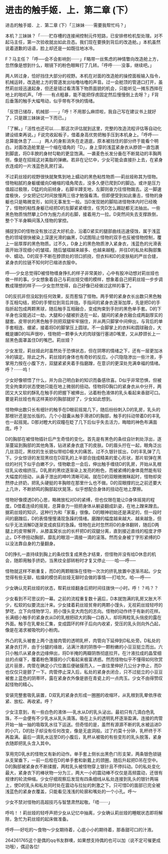 # 进击的触手姬．上．第二章  (下）

进击的触手姬．上．第二章 (下）「三妹妹⋯⋯需要我帮忙吗？」

本机？三妹妹？「⋯⋯贮存槽的连接闸控制元件短路，已安排修检机型处理。对不起马主任，第一次验收就出如此丑态。我们现在要换到背后的改造舱。」本机虽然说着道歉的话语，脸上却还是一如既往地冰冷。

F？马主任？「呼──会不会影响到⋯⋯」F略带一丝焦虑的神情瞥向改造舱上方，忽然像是想到什么，眼镜下的粉色眼眸打了几转。「呼呼⋯⋯没事，继续吧。」

两人转过身，恰好挡住大部分的视野。本机在对面的改造舱的操控面板输入指令，机械运转，改造舱上方的管道发出咕噜咕噜的声音。过一会舱顶的管道口打开，虽然莉丝娅迅速起身，但还是错过看清落下物质面貌的机会，只能听见一摊东西摔在地上的啪叽声。「呼⋯⋯有点粗暴，能不能把俘虏固定然后慢慢倒上去呀？」F背后垂落的触手大幅甩动，似乎带有不快的情绪。

「反馈已储存，机械部⋯⋯」「呼！不用那么麻烦啦，我自己写在建议书上就好了，只是跟三妹妹说一下而已。」

「了解。」「活性也还可以……那这次评估就到这里，完整的改造流程评估等自动化建设结束再说。」F说完收起板子，借着身高优势把触手压到本机身上。「呼呼──总算能休息了……」
两人的身影消失在走道底，原本被挡住的部分终于能看个明白。对面改造舱里是一个缩在墙角的「D」，身上穿的浅蓝紧身衣从脖颈一直包裹到脚底，将D丰腴的身材勾勒的更显饱满。一袭麦色长发分垂在不断晃动的丰胸两侧，像是在招摇这对美脂的弹嫩。若非在记忆中，少女可能会直接扑上去，在紧身衣连成的一片浅蓝色乳房打滚。

不过莉丝娅的视野很快就聚焦到地上蠕动的黑色粘性物质──莉丝娅称其为怪物。怪物粘腻的身躯缓缓向D蜷缩的墙角爬去，没多久便已爬到D的脚边。或许是压力值超过极限，D猛的向前倾身，右脚半蹲支地，左脚则奋力往怪物踹去。这一脚速度极快，少女把记忆时间放慢两三倍才勉强看清。但即便受到如此重击，怪物的身躯也只是略微变形，如同无事发生一般。当D发现她的脚陷进怪物体内时已经晚了，怪物的粘性身躯已经把D的左脚紧紧缠住，任凭D怎么踢跶都无法抽出。一些黑色物质悄然攀上D作为施力点的右脚，接着用力一拉。D突然间失去支撑跌倒，整个下半身瞬间落入怪物的掌控。

捕捉到D的怪物没有放过这大好机会，沿着D紧实的腿部曲线迅速侵蚀，属于浅蓝色的领域很快被染上深邃光滑的幽黑，D试图阻止怪物的双手也反被怪物控制，覆上一层厚厚的黑色物质。过不久，D身上的黑色物质渗入紧身衣，浅蓝色的光滑表面开始浮现细小的皱褶，随后皱褶越来越多、也越来越粗，并往D的私处和胸部集中、蠕动。D的双手不断在脖颈处的领口抓挠，但衣料和D的皮肤粘的严丝合缝，紧身衣的拉链不知何时已缩进衣服中。

呼──少女总觉得D被怪物缠身挣扎的样子非常美妙，心中有股冲动想对莉丝娅也做一样的事。少女想象着自己与莉丝娅交缠的模样，想象着自己把莉丝娅一步步调教成理想的样子──少女忽然觉得，自己好像已经做过这样的事了。

D的反抗非但没起到任何效果，反而惹恼了怪物。两手臂的紧身衣长出数只黑色触手互相勾结，把D的手臂拉到背后并拢。手指间的紧身衣逐渐加厚，先是把D的手指折起包成两颗黑球，随后触手互相融合，变成拘束到手肘的黑色单手套。D的下半身也没能逃过一劫，大腿和小腿被折迭在一起，腿间的紧身衣融合成两副厚实的腿套。皮带状的黑色触手则把双腿牢牢捆住，并从两只脚掌中间伸出，与背后的单手套相连、绷紧，接着将D的脚掌压上圆球。不一会脚掌上的衣料和圆球融合，大概是嫌D的叫声很吵，怪物把一颗拳头大的肉球强行塞进D嘴里，又从脖颈长上一层黑色面罩盖住D的嘴巴。莉丝娅？

少女发现，莉丝娅此时虽然处于恐惧状态，但在阴寒的情绪之下，还有一层更加冰冷的镇定。除此之外，莉丝娅的身体也有奇妙的反应。小穴隐隐渗出一些汁液，手掌用力按在小腹下方，双腿紧紧夹着手指磨蹭，在意识的更深处充满幸福的情绪。呼？⋯⋯呜！

少女好像顿悟了什么，并为自己明白新的知识而备感欣喜。D似乎非常恐惧，但被完全拘束的状态使她只能在地上微弱的扭动。怪物将D胸口的紧身衣从中分开，两团又大又软的酥乳在触手的把握下被捧出，沾着粉色液体的乳头看起来香甜可口。要是莉丝娅也有这样美妙的胸部就好了，少女如此想到。

怪物伸出数只长有细针的触手在D眼前摇晃几下，随后纷纷刺入D的乳房，乳头的那根针还是加长版的。几个小鼓囊从触手滑进D的胸部，触手的抖动带着D的丰乳也一起摇晃。D那对瞪大的双瞳在眨了几下后似乎失去活力，晦暗的神色布满面庞。呼？

D的胸部在被怪物插针后产生奇怪的变化。首先是有黑色的条纹自针刺处浮出，逐渐蔓延到胸部的其他角落，钻进紧身衣底下的皮肤。D的眉头拧在一起，眼角泛出几丝泪花，黑纹的生长貌似带给D极大的痛苦。过不久银针拔出，D的丰乳弹了几下。少女惊讶的发现黑纹在D双乳的上半部合拢成精美的爱心形状，那片软弹在黑纹的衬托下似乎白嫩不少。怪物歇息一会后，伸出触手缠绕D的乳房，开始从乳根往乳尖收缩挤压。D乳房的黑纹逐渐染上发亮的粉色，而被紧缚的身体竟然能有较大幅度的扭动，从鼻子泄出的呻吟清晰可闻。就在D的双眼微微眯起时，怪物却突然停止挤奶，把乳头硬挺的丰胸晾在那里什么也不做。D的双眼撑的比之前还要大上几许，不断娇鸣的胸部起伏晃荡，似乎想配合身体的扭动在地上摩擦。

怪物好像摸透D的心思，略微放松对D的紧缚，但也仅限在能让D身体摇晃的程度。D借着连续的摇晃，总算奋力一扭把身体从躺姿翻成趴姿，在地上蹭来蹭去。据莉丝娅的知识，这种行为和「家畜」很像。D的眼神初始还是满足的，但一段时间的磨蹭后，D的表情慢慢涌现急躁的情绪。磨蹭的幅度越来越大、越来越急，但似乎无法消解D逐渐变成疯狂的急躁。怪物在此时忽然将D的身体翻转，随后D两腿上的皮带解开，从膝盖窝长出的长杆把D的双腿分离，直到接近直线的程度才停止。D不停扭动胸部，靡乱的眼泪一滴接一滴的滚落。然而全身被丁字形紧缚的D以没法靠自身的力量翻身。

D的挣扎一直持续到胸上的条纹恢复成黑色才结束，但怪物并没有给D休息的机会，随即用触手挤奶，当黑纹全部转粉时才复又停止⋯⋯哈──呼──

怪物就这样不断重复，而D的两颗眼珠在怪物一次次的挤乳放置中逐渐吊起。少女觉得有些无聊，枯燥的模仿莉丝娅无聊时会做的事情──打哈欠。哈──呼──

少女确认完莉丝娅的状态，帮莉丝娅翻身后把时间往拨快一小时。呼！？呜？？

少女看到不可思议的一幕。之前的流程重复数十遍后，D本就饱满的乳房又胀大不少，松软的似要流出汁来。少女揉着莉丝娅贫脊的两颗小馒头，无视莉丝娅轻哼的梦呓，立下向怪物学习，把小馒头变大肉包的志向。怪物的动作终于有新的花样。长满细小触手的紧身衣从D的乳根把硕大的胸一口吞入，却将两粒乳头俏皮的露在外面。触手在乳晕处汇集，变成圆环的样子后向内收紧，受压的乳头则向外凸起，像是在渴求被吸吮的小粉肉。

外凸的乳头被套上两个连接肉管的透明乳杯，肉管向下延伸到D私处旁。D私处的紧身衣打开，由于分腿的缘故，沾满汁液的阴唇中一颗粉嫩的小豆豆挺立而出。六只小触爪从紧身衣边缘伸出，将D半掩的两瓣阴唇彻底拉开。在汁液拉成的晶莹细丝的点缀下，覆着粉色薄膜的小穴看起来极富诱惑。然而怪物似乎不懂得如何欣赏这片丽景，肉管在确定小穴位置后便破膜而入，一直往里伸好几公分才停止，而D也仅仅只是颤了一下。肉管停止深入后，私处的紧身衣闭合，只不过挺立的小豆豆被套上蓝色的阴蒂环，露在紧身衣外像是嵌在青瓷上的一点肉玉。少女不由得赞叹起怪物的精心。

安装完整套吸乳装置，D双乳的紧身衣形成一圈圈的收缩环，从乳根到乳晕依序收紧、放松、再收紧。呼？

少女注意到，有一些白色的液体──乳水从D的乳头泌出。最初只有几滴白色乳珠，不一会便有不少乳水从乳头滴落。吸在上头的透明乳杯逐渐盈满，连接的肉管开始一抽一抽的吸取乳水往下运送。但奇怪的是，虽然有源源不断的乳水被运进D的小穴，D的肚子却没有任何改变，像是无底洞般。过了约莫十分钟，乳杯终于不再盈满。最后一滴乳水运至D的小腹后，乳杯从被吸的有些变形的乳头脱落，紧身衣随即把乳头含入其中。

享用完D乳水的怪物又有新的动作。单手套上侧长出黑色ㄇ形支架，两条银色锁链从支架垂下，一前一后栓在D的单手套和新戴上的颈圈，随后升起把D吊在空中。D的胸部被紧身衣不断揉握，两粒乳头被怪物穿上银针且不停抖动。D的私处变化最大，紧身衣下的棒状物一分为三，两大一小的震动棒不仅仅是高频震动，还很有规律的轮流伸缩。少女仔细观察后发现有四条细线从私处连接到乳头的银针两端上，使D的乳头和私处同时处在震动与拉扯的刺激之下。只可惜D的面部已完全被浅蓝色的紧身衣覆盖，只能看见浅浅的轮廓和嘴处的一个小孔。呼～

少女不禁对怪物的高超技巧与智慧肃然起敬。「唔⋯⋯」

呼呜！！莉丝娅的轻呼声把少女从记忆中抽离，少女确认莉丝娅的睡眠状态即将解除，急忙为莉丝娅的起床做准备。

呼呼──好吃的～食物～少女期待着，心底小小的期待着，那香甜可口的汁液。

264261765这个是偶的qq书友群噢，如果想支持偶的也可以加（说不定可催更成功哦），偶迎各位!